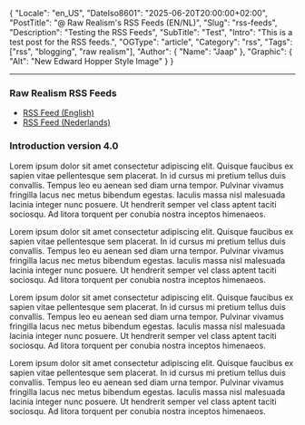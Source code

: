 ﻿{
  "Locale": "en_US",
  "DateIso8601": "2025-06-20T20:00:00+02:00",
  "PostTitle": "@ Raw Realism's RSS Feeds (EN/NL)",
  "Slug": "rss-feeds",
  "Description": "Testing the RSS Feeds",
  "SubTitle": "Test",
  "Intro": "This is a test post for the RSS feeds.",
  "OGType": "article",
  "Category": "rss",
  "Tags": ["rss", "blogging", "raw realism"],
  "Author": {
    "Name": "Jaap"
  },
  "Graphic": {
    "Alt": "New Edward Hopper Style Image"
  }
}

---

### Raw Realism RSS Feeds

- [RSS Feed (English)](/feed-en.xml)
- [RSS Feed (Nederlands)](/feed-nl.xml)

### Introduction version 4.0

Lorem ipsum dolor sit amet consectetur adipiscing elit. Quisque faucibus ex sapien vitae pellentesque sem placerat. In id cursus mi pretium tellus duis convallis. Tempus leo eu aenean sed diam urna tempor. Pulvinar vivamus fringilla lacus nec metus bibendum egestas. Iaculis massa nisl malesuada lacinia integer nunc posuere. Ut hendrerit semper vel class aptent taciti sociosqu. Ad litora torquent per conubia nostra inceptos himenaeos.

Lorem ipsum dolor sit amet consectetur adipiscing elit. Quisque faucibus ex sapien vitae pellentesque sem placerat. In id cursus mi pretium tellus duis convallis. Tempus leo eu aenean sed diam urna tempor. Pulvinar vivamus fringilla lacus nec metus bibendum egestas. Iaculis massa nisl malesuada lacinia integer nunc posuere. Ut hendrerit semper vel class aptent taciti sociosqu. Ad litora torquent per conubia nostra inceptos himenaeos.

Lorem ipsum dolor sit amet consectetur adipiscing elit. Quisque faucibus ex sapien vitae pellentesque sem placerat. In id cursus mi pretium tellus duis convallis. Tempus leo eu aenean sed diam urna tempor. Pulvinar vivamus fringilla lacus nec metus bibendum egestas. Iaculis massa nisl malesuada lacinia integer nunc posuere. Ut hendrerit semper vel class aptent taciti sociosqu. Ad litora torquent per conubia nostra inceptos himenaeos.

Lorem ipsum dolor sit amet consectetur adipiscing elit. Quisque faucibus ex sapien vitae pellentesque sem placerat. In id cursus mi pretium tellus duis convallis. Tempus leo eu aenean sed diam urna tempor. Pulvinar vivamus fringilla lacus nec metus bibendum egestas. Iaculis massa nisl malesuada lacinia integer nunc posuere. Ut hendrerit semper vel class aptent taciti sociosqu. Ad litora torquent per conubia nostra inceptos himenaeos.
